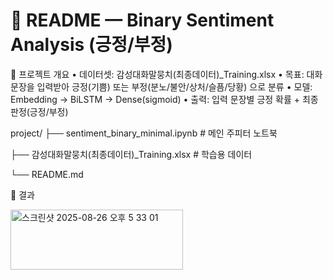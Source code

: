 # 📑 README — Binary Sentiment Analysis (긍정/부정)

📌 프로젝트 개요
	•	데이터셋: 감성대화말뭉치(최종데이터)_Training.xlsx
	•	목표: 대화 문장을 입력받아 긍정(기쁨) 또는 부정(분노/불안/상처/슬픔/당황) 으로 분류
	•	모델: Embedding → BiLSTM → Dense(sigmoid)
	•	출력: 입력 문장별 긍정 확률 + 최종 판정(긍정/부정)


project/
 ├── sentiment_binary_minimal.ipynb   # 메인 주피터 노트북
 
 ├── 감성대화말뭉치(최종데이터)_Training.xlsx   # 학습용 데이터
 
 └── README.md


 🚀 결과

<img width="276" height="96" alt="스크린샷 2025-08-26 오후 5 33 01" src="https://github.com/user-attachments/assets/73753cc4-bc19-48ee-acfb-cfee362c1408" />

